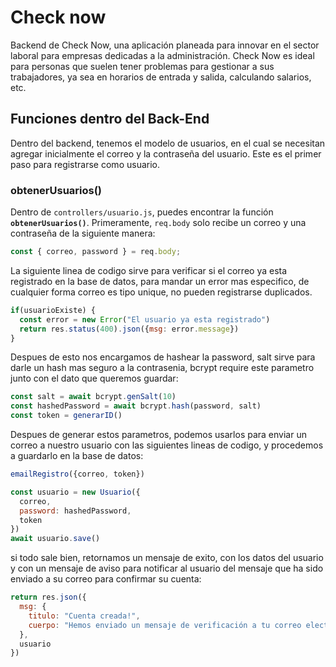 # Check now

Backend de Check Now, una aplicación planeada para innovar en el sector laboral para empresas dedicadas a la administración. Check Now es ideal para personas que suelen tener problemas para gestionar a sus trabajadores, ya sea en horarios de entrada y salida, calculando salarios, etc.

## Funciones dentro del Back-End

Dentro del backend, tenemos el modelo de usuarios, en el cual se necesitan agregar inicialmente el correo y la contraseña del usuario. Este es el primer paso para registrarse como usuario.

### obtenerUsuarios()

Dentro de `controllers/usuario.js`, puedes encontrar la función **`obtenerUsuarios()`**. Primeramente, `req.body` solo recibe un correo y una contraseña de la siguiente manera:

```js
const { correo, password } = req.body; 
```

La siguiente linea de codigo sirve para verificar si el correo ya esta registrado en la base de datos, para mandar un error mas especifico, de cualquier forma correo es tipo unique, no pueden registrarse duplicados.

```js
if(usuarioExiste) {
  const error = new Error("El usuario ya esta registrado")
  return res.status(400).json({msg: error.message})
}
```

Despues de esto nos encargamos de hashear la password, salt sirve para darle un hash mas seguro a la contrasenia, bcrypt require este parametro junto con el dato que queremos guardar: 

```js
const salt = await bcrypt.genSalt(10)
const hashedPassword = await bcrypt.hash(password, salt)
const token = generarID()
```

Despues de generar estos parametros, podemos usarlos para enviar un correo a nuestro usuario con las siguientes lineas de codigo, y procedemos a guardarlo en la base de datos: 

```js
emailRegistro({correo, token})

const usuario = new Usuario({
  correo,
  password: hashedPassword,
  token
})
await usuario.save()
```
si todo sale bien, retornamos un mensaje de exito, con los datos del usuario y con un mensaje de aviso para notificar al usuario del mensaje que ha sido enviado a su correo para confirmar su cuenta: 
```js
return res.json({
  msg: {
    titulo: "Cuenta creada!",
    cuerpo: "Hemos enviado un mensaje de verificación a tu correo electrónico"
  },
  usuario
})
```     
